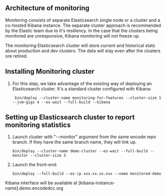 ## Architecture of monitoring

Monitoring consists of separate Elasticsearch single node or a cluster and a co-hosted Kibana instance. The separate cluster approach is recommended by the Elastic team due to it's resiliency. In the case that the clusters being monitored are unresponsive, Kibana monitoring will not freeze up. 

The monitoring Elasticsearch cluster will store current and historical stats about production and dev clusters. The data will stay even after the clusters ore retired.


## Installing Monitoring cluster

1. For this step, we take advantage of the existing way of deploying an Elasticsearch cluster. It's a standard cluster configured with Kibana:

		bin/deploy --cluster-name monitoring-for-featurex --cluster-size 1 --jvm-gigs 4 --es-wait --full-build --kibana


## Setting up Elasticsearch cluster to report monitoring statistics
  

1.  Launch cluster with "--monitor" argument from the same encode repo branch. If they have the same branch name, they will link up.

		bin/deploy --cluster-name demo-cluster --es-wait --full-build --monitor --cluster-size 3

2.  Launch the front-end:

        bin/deploy --full-build --es-ip xxx.xx.xx.xxx --name monitored-demo

Kibana interface will be available at [kibana-instance-name].demo.encodedcc.org
